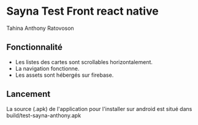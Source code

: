 # Sayna Test Front react native

Tahina Anthony Ratovoson

## Fonctionnalité

- Les listes des cartes sont scrollables horizontalement.
- La navigation fonctionne.
- Les assets sont hébergés sur firebase.

## Lancement

La source (.apk) de l'application pour l'installer sur android est situé dans build/test-sayna-anthony.apk
